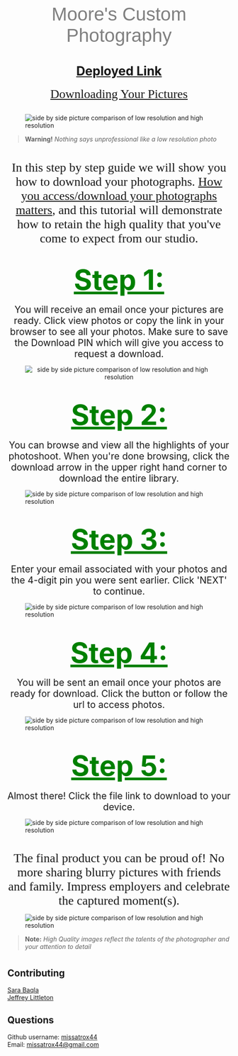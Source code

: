 <center><span style="font-family: 'Helvetica'; font-size: 3em; color: grey">Moore's Custom Photography</span>

# [Deployed Link](https://missatrox44.github.io/moore-photography-tutorial/)

<span style="font-family: 'Tahoma'; font-size: 2em;">
<ins>Downloading Your Pictures </ins></span></center>

##
<!-- ![Comparing images](./assets/side-by-side.png) -->
<figure>
    <img src="./assets/side-by-side.png" width: "80%vw" height: "auto"
         alt="side by side picture comparison of low resolution and high resolution">
</figure>

> **Warning!** *Nothing says unprofessional like a low resolution photo*

##
#
<center><span style="font-family: 'Tahoma'; font-size: 2em;">In this step by step guide we will show you how to download your photographs.  <ins>How you access/download your photographs matters</ins>, and this tutorial will demonstrate how to retain the high quality that you've come to expect from our studio. </span></center>

#

## <center><span style = "font-size: 3em; color: green;"><ins>**Step 1:**</ins></span></center> 

<center> <span style="font-size: 1.5em;">You will receive an email once your pictures are ready. Click view photos or copy the link in your browser to see all your photos. Make sure to save the Download PIN which will give you access to request a download.</span> </center>
<!-- ![Step-1](./assets/step-1.png) -->
<figure>
    <center><img src="./assets/step-1.png" width: "80%vw" height: "auto"
         alt="side by side picture comparison of low resolution and high resolution"></center>
</figure>

#

## <center><span style = "font-size: 3em; color: green;"><ins>**Step 2:**</ins></span></center> 

<center><span style="font-size: 1.5em;">You can browse and view all the highlights of your photoshoot. When you're done browsing, click the download arrow in the upper right hand corner to download the entire library.</span></center>
<!-- ![Step-2](./assets/step-2.png) -->
<figure>
    <center></center><img src="./assets/step-2.png" width: "80%vw" height: "auto"
         alt="side by side picture comparison of low resolution and high resolution"></center>
</figure>

#

## <center><span style = "font-size: 3em; color: green;"><ins>**Step 3:**</ins></span></center> 

<center><span style="font-size: 1.5em;">Enter your email associated with your photos and the 4-digit pin you were sent earlier. Click 'NEXT' to continue. </span></center>
<!-- ![Step-3](./assets/step-3.png) -->
<figure>
    <center></center><img src="./assets/step-3.png" width: "80%vw" height: "auto"
         alt="side by side picture comparison of low resolution and high resolution"></center>
</figure>

#

## <center><span style = "font-size: 3em; color: green;"><ins>**Step 4:**</ins></span></center> 

<center><span style="font-size: 1.5em;">You will be sent an email once your photos are ready for download. Click the button or follow the url to access photos.</span></center>
<!-- ![Step-4](./assets/step-4.png) -->
<figure>
    <center></center><img src="./assets/step-4.png" width: "80%vw" height: "auto"
         alt="side by side picture comparison of low resolution and high resolution"></center>
</figure>

#

## <center><span style = "font-size: 3em; color: green;"><ins>**Step 5:**</ins></span></center> 


<center><span style="font-size: 1.5em;">Almost there! Click the file link to download to your device. </span></center>
<!-- ![Step-5](./assets/step-5.png) -->
<figure>
    <center></center><img src="./assets/step-5.png" width: "80%vw" height: "auto"
         alt="side by side picture comparison of low resolution and high resolution"></center>
</figure>

##
#
<center><span style="font-family: 'Tahoma'; font-size: 2em;">The final product you can be proud of! No more sharing blurry pictures with friends and family. Impress employers and celebrate the captured moment(s). </span></center>


<!-- ![Clear Picture](/assets/clear.jpeg) -->
<figure>
    <center></center><img src="./assets/clear.jpeg" width: "80%vw" height: "auto"
         alt="side by side picture comparison of low resolution and high resolution"></center>
</figure>

> **Note:** *High Quality images reflect the talents of the photographer and your attention to detail*

#

## Contributing
[Sara Baqla](https://github.com/missatrox44) <br>
[Jeffrey Littleton](https://github.com/littletonjeffrey)

## Questions
Github username: [missatrox44](https://github.com/missatrox44) <br>
Email: missatrox44@gmail.com


<!-- Avoid
![Blurry Picture](./assets/blurry.png)
> **Note:** *Nothing says unprofessional like a low resolution photo* -->
